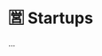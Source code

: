 # 🈺 Startups

<!-- - [Como criar uma Startup?](como-criar-uma-startup.md)
- [Recursos para Startups](recursos.md)
- [Conselhos Essenciais - Y Combinator](y-combinator-advice.md) -->
...
